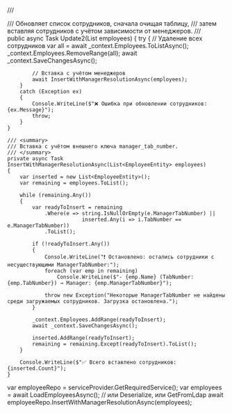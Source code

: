 /// <summary>
    /// Обновляет список сотрудников, сначала очищая таблицу,
    /// затем вставляя сотрудников с учётом зависимости от менеджеров.
    /// </summary>
    public async Task Update2(List<EmployeeEntity> employees)
    {
        try
        {
            // Удаление всех сотрудников
            var all = await _context.Employees.ToListAsync();
            _context.Employees.RemoveRange(all);
            await _context.SaveChangesAsync();

            // Вставка с учётом менеджеров
            await InsertWithManagerResolutionAsync(employees);
        }
        catch (Exception ex)
        {
            Console.WriteLine($"❌ Ошибка при обновлении сотрудников: {ex.Message}");
            throw;
        }
    }

    /// <summary>
    /// Вставка с учётом внешнего ключа manager_tab_number.
    /// </summary>
    private async Task InsertWithManagerResolutionAsync(List<EmployeeEntity> employees)
    {
        var inserted = new List<EmployeeEntity>();
        var remaining = employees.ToList();

        while (remaining.Any())
        {
            var readyToInsert = remaining
                .Where(e => string.IsNullOrEmpty(e.ManagerTabNumber) ||
                            inserted.Any(i => i.TabNumber == e.ManagerTabNumber))
                .ToList();

            if (!readyToInsert.Any())
            {
                Console.WriteLine("❗ Остановлено: остались сотрудники с несуществующими ManagerTabNumber:");
                foreach (var emp in remaining)
                    Console.WriteLine($"- {emp.Name} (TabNumber: {emp.TabNumber}) → Manager: {emp.ManagerTabNumber}");

                throw new Exception("Некоторые ManagerTabNumber не найдены среди загружаемых сотрудников. Загрузка остановлена.");
            }

            _context.Employees.AddRange(readyToInsert);
            await _context.SaveChangesAsync();

            inserted.AddRange(readyToInsert);
            remaining = remaining.Except(readyToInsert).ToList();
        }

        Console.WriteLine($"✅ Всего вставлено сотрудников: {inserted.Count}");
    }


var employeeRepo = serviceProvider.GetRequiredService<EmployeeRepository>();
var employees = await LoadEmployeesAsync(); // или Deserialize, или GetFromLdap
await employeeRepo.InsertWithManagerResolutionAsync(employees);
